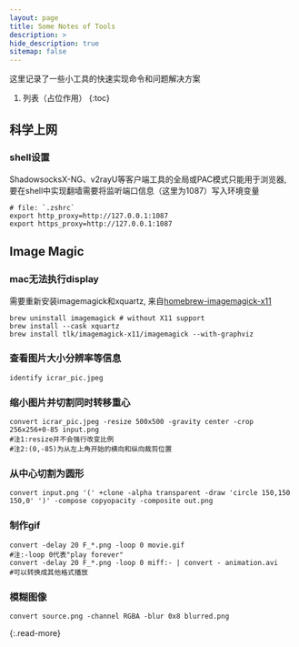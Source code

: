 ```yaml
---
layout: page
title: Some Notes of Tools
description: >
hide_description: true
sitemap: false
---
```


这里记录了一些小工具的快速实现命令和问题解决方案

1. 列表（占位作用）
{:toc}

## 科学上网
### shell设置
ShadowsocksX-NG、v2rayU等客户端工具的全局或PAC模式只能用于浏览器, 要在shell中实现翻墙需要将监听端口信息（这里为1087）写入环境变量

~~~shell
# file: `.zshrc`
export http_proxy=http://127.0.0.1:1087
export https_proxy=http://127.0.0.1:1087
~~~

## Image Magic 
### mac无法执行display
需要重新安装imagemagick和xquartz, 来自[homebrew-imagemagick-x11](https://github.com/tlk/homebrew-imagemagick-x11)
~~~shell
brew uninstall imagemagick # without X11 support
brew install --cask xquartz
brew install tlk/imagemagick-x11/imagemagick --with-graphviz
~~~
### 查看图片大小分辨率等信息
~~~shell
identify icrar_pic.jpeg
~~~
### 缩小图片并切割同时转移重心
~~~shell
convert icrar_pic.jpeg -resize 500x500 -gravity center -crop 256x256+0-85 input.png
#注1:resize并不会强行改变比例
#注2:(0,-85)为从左上角开始的横向和纵向裁剪位置
~~~
### 从中心切割为圆形
~~~shell	
convert input.png '(' +clone -alpha transparent -draw 'circle 150,150 150,0' ')' -compose copyopacity -composite out.png
~~~
### 制作gif
~~~shell
convert -delay 20 F_*.png -loop 0 movie.gif
#注:-loop 0代表"play forever"
convert -delay 20 F_*.png -loop 0 miff:- | convert - animation.avi
#可以转换成其他格式播放
~~~
### 模糊图像
~~~shell
convert source.png -channel RGBA -blur 0x8 blurred.png
~~~
<!--- Continue with [Scripts](scripts.md){:.heading.flip-title}-->
{:.read-more}


